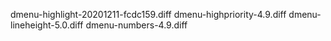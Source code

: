 dmenu-highlight-20201211-fcdc159.diff
dmenu-highpriority-4.9.diff
dmenu-lineheight-5.0.diff
dmenu-numbers-4.9.diff
